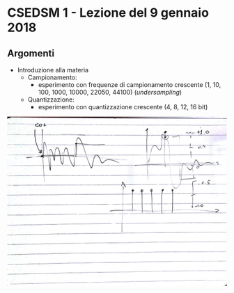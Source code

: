 # CSEDSM 1 - Lezione del 9 gennaio 2018

## Argomenti

* Introduzione alla materia
  * Campionamento:
    * esperimento con frequenze di campionamento crescente (1, 10, 100, 1000, 10000, 22050, 44100) (*undersampling*)
  * Quantizzazione:
    * esperimento con quantizzazione crescente (4, 8, 12, 16 bit)

![whiteboard 1](./CSEDSM_I_2010109.jpg)
